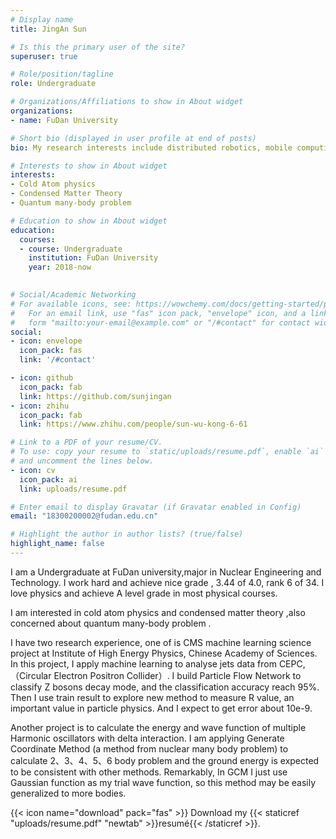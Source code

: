 ```yaml
---
# Display name
title: JingAn Sun

# Is this the primary user of the site?
superuser: true

# Role/position/tagline
role: Undergraduate

# Organizations/Affiliations to show in About widget
organizations:
- name: FuDan University

# Short bio (displayed in user profile at end of posts)
bio: My research interests include distributed robotics, mobile computing and programmable matter.

# Interests to show in About widget
interests:
- Cold Atom physics
- Condensed Matter Theory
- Quantum many-body problem

# Education to show in About widget
education:
  courses:
  - course: Undergraduate
    institution: FuDan University
    year: 2018-now
 

# Social/Academic Networking
# For available icons, see: https://wowchemy.com/docs/getting-started/page-builder/#icons
#   For an email link, use "fas" icon pack, "envelope" icon, and a link in the
#   form "mailto:your-email@example.com" or "/#contact" for contact widget.
social:
- icon: envelope
  icon_pack: fas
  link: '/#contact'

- icon: github
  icon_pack: fab
  link: https://github.com/sunjingan
- icon: zhihu
  icon_pack: fab
  link: https://www.zhihu.com/people/sun-wu-kong-6-61

# Link to a PDF of your resume/CV.
# To use: copy your resume to `static/uploads/resume.pdf`, enable `ai` icons in `params.toml`, 
# and uncomment the lines below.
- icon: cv
  icon_pack: ai
  link: uploads/resume.pdf

# Enter email to display Gravatar (if Gravatar enabled in Config)
email: "18300200002@fudan.edu.cn"

# Highlight the author in author lists? (true/false)
highlight_name: false
---
```


I am a Undergraduate at FuDan university,major in Nuclear Engineering and Technology.  I work hard and achieve nice grade , 3.44 of 4.0, rank 6 of 34. I love physics and achieve A level grade in most physical courses. 

I am interested in  cold atom physics and condensed matter theory ,also concerned about quantum many-body problem .

I have two research experience, one of is CMS machine learning science project at Institute of High Energy Physics, Chinese Academy of Sciences. In this project, I apply machine learning to  analyse  jets data from CEPC,（Circular Electron Positron Collider）. I build Particle Flow Network to classify Z bosons decay mode, and the classification accuracy reach 95%. Then I use train result to explore new method to measure R value, an important value in particle physics. And I expect to  get error about 10e-9.

Another project is to calculate the energy and wave function of multiple Harmonic oscillators with delta  interaction. I am applying  Generate Coordinate Method (a method from nuclear many body problem) to calculate 2、3、4、5、6 body problem and  the ground energy  is expected to be consistent with other methods. Remarkably, In GCM I just use Gaussian function as my trial wave function, so this method may be easily generalized to more bodies.

{{< icon name="download" pack="fas" >}} Download my {{< staticref "uploads/resume.pdf" "newtab" >}}resumé{{< /staticref >}}.
